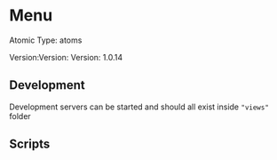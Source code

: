 # Menu

Atomic Type: atoms

Version:Version: Version: 1.0.14



## Development

Development servers can be started and should all exist inside `"views"` folder

## Scripts
